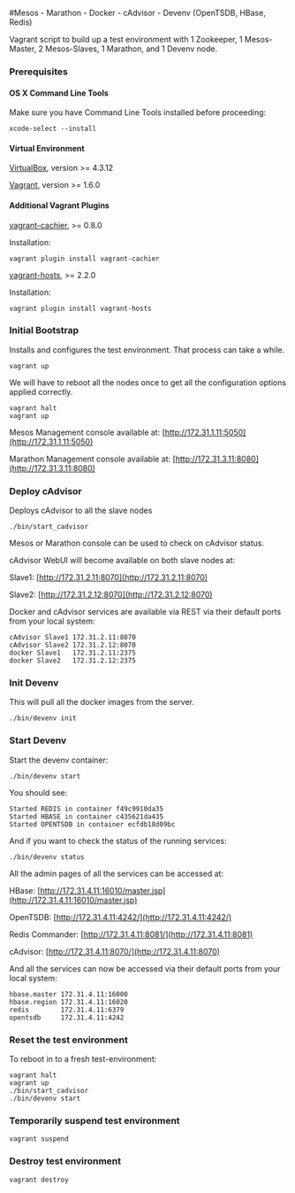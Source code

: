#Mesos - Marathon - Docker - cAdvisor - Devenv (OpenTSDB, HBase, Redis)

Vagrant script to build up a test environment with 1 Zookeeper, 1 Mesos-Master, 2 Mesos-Slaves, 1 Marathon, and 1 Devenv node.

### Prerequisites

#### OS X Command Line Tools
Make sure you have Command Line Tools installed before proceeding:

```
xcode-select --install
```

#### Virtual Environment

[VirtualBox](https://www.virtualbox.org), version >= 4.3.12

[Vagrant](http://www.vagrantup.com/downloads.html), version >= 1.6.0

#### Additional Vagrant Plugins

[vagrant-cachier](https://github.com/fgrehm/vagrant-cachier), >= 0.8.0

Installation:

```
vagrant plugin install vagrant-cachier
```

[vagrant-hosts](https://github.com/adrienthebo/vagrant-hosts), >= 2.2.0

Installation:

```
vagrant plugin install vagrant-hosts
```

### Initial Bootstrap

Installs and configures the test environment. That process can take a while.

```
vagrant up
```

We will have to reboot all the nodes once to get all the configuration options applied correctly.

```
vagrant halt
vagrant up
```

Mesos Management console available at: [http://172.31.1.11:5050](http://172.31.1.11:5050)

Marathon Management console available at: [http://172.31.3.11:8080](http://172.31.3.11:8080)


### Deploy cAdvisor

Deploys cAdvisor to all the slave nodes

```
./bin/start_cadvisor
```

Mesos or Marathon console can be used to check on cAdvisor status.

cAdvisor WebUI will become available on both slave nodes at:

Slave1: [http://172.31.2.11:8070](http://172.31.2.11:8070)

Slave2: [http://172.31.2.12:8070](http://172.31.2.12:8070)


Docker and cAdvisor services are available via REST via their default ports from your local system:

```
cAdvisor Slave1 172.31.2.11:8070
cAdvisor Slave2 172.31.2.12:8070
docker Slave1   172.31.2.11:2375
docker Slave2   172.31.2.12:2375
```

### Init Devenv

This will pull all the docker images from the server.

```
./bin/devenv init
```

### Start Devenv

Start the devenv container:

```
./bin/devenv start
```

You should see:

```
Started REDIS in container f49c9910da35
Started HBASE in container c435621da435
Started OPENTSDB in container ecfdb18d09bc
```

And if you want to check the status of the running services:

```
./bin/devenv status
```

All the admin pages of all the services can be accessed at:

HBase: [http://172.31.4.11:16010/master.jsp](http://172.31.4.11:16010/master.jsp)

OpenTSDB: [http://172.31.4.11:4242/](http://172.31.4.11:4242/)

Redis Commander: [http://172.31.4.11:8081/](http://172.31.4.11:8081)

cAdvisor: [http://172.31.4.11:8070/](http://172.31.4.11:8070)


And all the services can now be accessed via their default ports from your local system:

```
hbase.master 172.31.4.11:16000
hbase.region 172.31.4.11:16020
redis        172.31.4.11:6379
opentsdb     172.31.4.11:4242
```


### Reset the test environment

To reboot in to a fresh test-environment:

```
vagrant halt
vagrant up
./bin/start_cadvisor
./bin/devenv start
```

### Temporarily suspend test environment

```
vagrant suspend
```

### Destroy test environment

```
vagrant destroy
```

